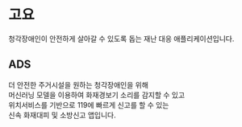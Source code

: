 # 고요
청각장애인이 안전하게 살아갈 수 있도록 돕는 재난 대응 애플리케이션입니다.

## ADS
더 안전한 주거시설을 원하는 청각장애인을 위해  
머신러닝 모델을 이용하여 화재경보기 소리를 감지할 수 있고  
위치서비스를 기반으로 119에 빠르게 신고를 할 수 있는  
신속 화재대피 및 소방신고 앱입니다.
